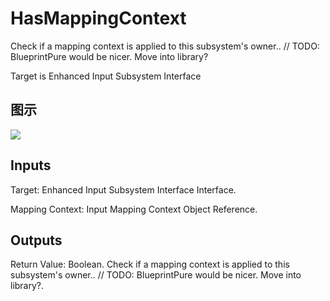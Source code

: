 # HasMappingContext

Check if a mapping context is applied to this subsystem's owner.. // TODO: BlueprintPure would be nicer. Move into library?

Target is Enhanced Input Subsystem Interface

## 图示

![]($-20221218-19271809.png)

## Inputs

Target: Enhanced Input Subsystem Interface Interface.

Mapping Context: Input Mapping Context Object Reference.  

## Outputs

Return Value: Boolean. Check if a mapping context is applied to this subsystem's owner.. // TODO: BlueprintPure would be nicer. Move into library?.

